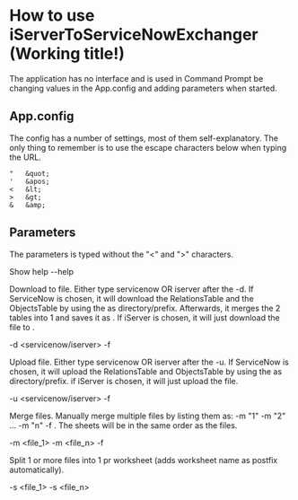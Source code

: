 How to use iServerToServiceNowExchanger (Working title!)
========================================================

The application has no interface and is used in Command Prompt be changing values in the App.config and adding parameters when started.

App.config
----------
The config has a number of settings, most of them self-explanatory.
The only thing to remember is to use the escape characters below when typing the URL.

	"   &quot;
	'   &apos;
	<   &lt;
	>   &gt;
	&   &amp;


Parameters
----------
The parameters is typed without the "<" and ">" characters.

Show help
--help

Download to file. Either type servicenow OR iserver after the -d.
If ServiceNow is chosen, it will download the RelationsTable and the ObjectsTable by using the <to file> as directory/prefix. Afterwards, it merges the 2 tables into 1 and saves it as <to file>.
If iServer is chosen, it will just download the file to <to file>.

-d <servicenow/iserver> -f <to file>

Upload file. Either type servicenow OR iserver after the -u.
If ServiceNow is chosen, it will upload the RelationsTable and ObjectsTable by using the <to file> as directory/prefix.
if iServer is chosen, it will just upload the file.

-u <servicenow/iserver> -f <from file>

Merge files. Manually merge multiple files by listing them as: -m "1" -m "2" ... -m "n" -f <to file>. The sheets will be in the same order as the files.

-m <file_1> -m <file_n> -f <to fileMerged>

Split 1 or more files into 1 pr worksheet (adds worksheet name as postfix automatically).

-s <file_1> -s <file_n>